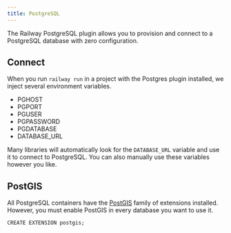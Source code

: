 ```yaml
---
title: PostgreSQL
---
```


The Railway PostgreSQL plugin allows you to provision and connect to a
PostgreSQL database with zero configuration.

## Connect

When you run `railway run` in a project with the Postgres plugin installed, we inject several environment variables.

- PGHOST
- PGPORT
- PGUSER
- PGPASSWORD
- PGDATABASE
- DATABASE_URL

Many libraries will automatically look for the `DATABASE_URL` variable and use
it to connect to PostgreSQL. You can also manually use these variables however you
like.

## PostGIS

All PostgreSQL containers have the [PostGIS](https://postgis.net/install/) family of extensions installed. However, you must enable PostGIS in every database you want to use it.

```
CREATE EXTENSION postgis;
```
